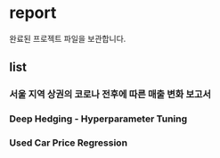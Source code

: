 # report

완료된 프로젝트 파일을 보관합니다.

## list

### 서울 지역 상권의 코로나 전후에 따른 매출 변화 보고서 

### Deep Hedging - Hyperparameter Tuning

### Used Car Price Regression



